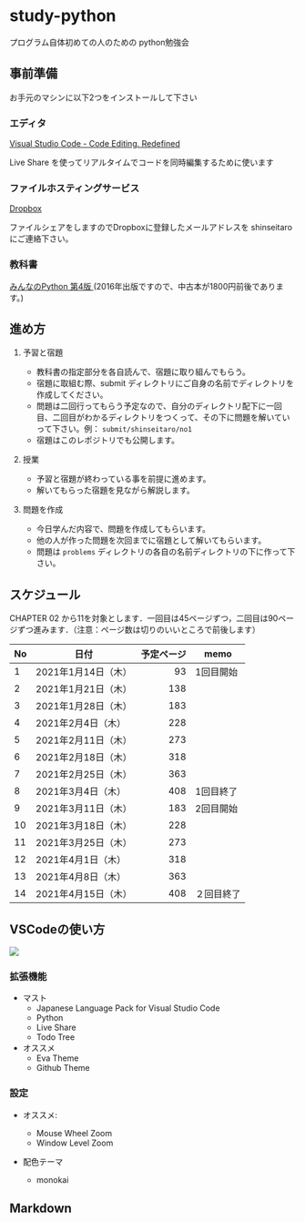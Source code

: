 # study-python
プログラム自体初めての人のための python勉強会

## 事前準備

お手元のマシンに以下2つをインストールして下さい

### エディタ
[Visual Studio Code - Code Editing. Redefined](https://code.visualstudio.com/)

Live Share を使ってリアルタイムでコードを同時編集するために使います

### ファイルホスティングサービス
[Dropbox](https://www.dropbox.com/)

ファイルシェアをしますのでDropboxに登録したメールアドレスを shinseitaro にご連絡下さい。

### 教科書

[みんなのPython 第4版 ](https://www.amazon.co.jp/dp/479738946X)(2016年出版ですので、中古本が1800円前後であります。)

## 進め方
1. 予習と宿題
    + 教科書の指定部分を各自読んで、宿題に取り組んでもらう。
    + 宿題に取組む際、submit ディレクトリにご自身の名前でディレクトリを作成してください。
    + 問題は二回行ってもらう予定なので、自分のディレクトリ配下に一回目、二回目がわかるディレクトリをつくって、その下に問題を解いていって下さい。例： `submit/shinseitaro/no1` 
    + 宿題はこのレポジトリでも公開します。

1. 授業
    + 予習と宿題が終わっている事を前提に進めます。
    + 解いてもらった宿題を見ながら解説します。
1. 問題を作成
    + 今日学んだ内容で、問題を作成してもらいます。
    + 他の人が作った問題を次回までに宿題として解いてもらいます。
    + 問題は `problems` ディレクトリの各自の名前ディレクトリの下に作って下さい。



## スケジュール 

CHAPTER 02 から11を対象とします．一回目は45ページずつ，二回目は90ページずつ進みます．（注意：ページ数は切りのいいところで前後します）

No|日付|予定ページ|memo
---|---|---:|---
1|2021年1月14日（木）|93|1回目開始
2|2021年1月21日（木）|138|
3|2021年1月28日（木）|183|
4|2021年2月4日（木）|228|
5|2021年2月11日（木）|273|
6|2021年2月18日（木）|318|
7|2021年2月25日（木）|363|
8|2021年3月4日（木）|408|1回目終了
9|2021年3月11日（木）|183|2回目開始
10|2021年3月18日（木）|228|
11|2021年3月25日（木）|273|
12|2021年4月1日（木）|318|
13|2021年4月8日（木）|363|
14|2021年4月15日（木）|408|２回目終了


## VSCodeの使い方


![](https://i.imgur.com/Ltk3oht.jpg)

### 拡張機能
+ マスト
    + Japanese Language Pack for Visual Studio Code
    + Python
    + Live Share
    + Todo Tree
+ オススメ
    + Eva Theme 
    + Github Theme
    

### 設定
+ オススメ: 
    + Mouse Wheel Zoom
    + Window Level Zoom

+ 配色テーマ
    + monokai 

## Markdown 



